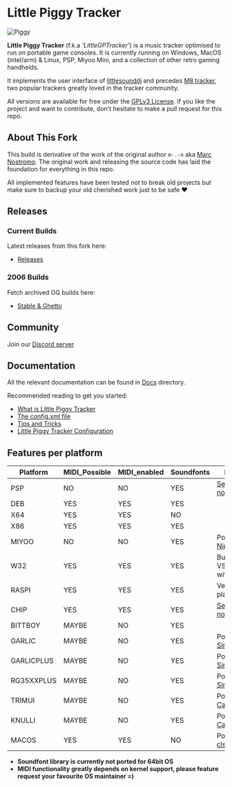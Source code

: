# Little Piggy Tracker

![Piggy](https://github.com/user-attachments/assets/827fc87f-7751-48ae-9de1-60a5d9a3b5c2)

**Little Piggy Tracker** (f.k.a _'LittleGPTracker'_) is a music tracker optimised to run on portable game consoles. It is currently running on Windows, MacOS (intel/arm) & Linux, PSP, Miyoo Mini, and a collection of other retro gaming handhelds.

It implements the user interface of [littlesounddj](https://www.littlesounddj.com/lsd/index.php) and precedes [M8 tracker](https://www.dirtywave.com), two popular trackers greatly loved in the tracker community.

All versions are available for free under the [GPLv3 License](LICENSE). If you like the project and want to contribute, don't hesitate to make a pull request for this repo.

## About This Fork

This build is derivative of the work of the original author `m-.-n`
aka [Marc Nostromo](https://github.com/Mdashdotdashn/LittleGPTracker). 
The original work and releasing the source code has laid the foundation for everything in this repo.

All implemented features have been tested not to break old
projects but make sure to backup your old cherished work
just to be safe &#9829;

## Releases

### Current Builds

Latest releases from this fork here:

- [Releases](https://github.com/djdiskmachine/LittleGPTracker/releases)

### 2006 Builds

Fetch archived OG builds here:

- [Stable & Ghetto](https://github.com/NinjasCL-archive/LittleGPTracker/releases/tag/v1)

## Community

Join our [Discord server](https://discord.gg/e4N2VM7sz6)

## Documentation

All the relevant documentation can be found in [Docs](docs) directory.

Recommended reading to get you started:

- [What is Little Piggy Tracker](docs/wiki/What-is-LittlePiggyTracker.md)
- [The config.xml file](docs/wiki/config_xml.md)
- [Tips and Tricks](docs/wiki/tips_and_tricks.md)
- [Little Piggy Tracker Configuration](docs/LittlePiggyTrackerConf.md)

## Features per platform

| Platform    | MIDI_Possible | MIDI_enabled | Soundfonts | Note                                 |
|-------------|---------------|--------------|------------|--------------------------------------|
| PSP         | NO            | NO           | YES        | [See notes](projects/resources/PSP/INSTALL_HOW_TO.txt) |
| DEB         | YES           | YES          | YES        |                                      |
| X64         | YES           | YES          | NO         |                                      |
| X86         | YES           | YES          | YES        |                                      |
| MIYOO       | NO            | NO           | YES        | Port by [Nine-H](https://ninethehacker.xyz) |
| W32         | YES           | YES          | YES        | Built in VS2008 with love            |
| RASPI       | YES           | YES          | YES        | Versatile platform                   |
| CHIP        | YES           | YES          | YES        | [See notes](projects/resources/CHIP/INSTALL_HOW_TO.txt) |
| BITTBOY     | MAYBE         | NO           | YES        |                                      |
| GARLIC      | MAYBE         | NO           | YES        | Port by [Simotek](http://simotek.net)|
| GARLICPLUS  | MAYBE         | NO           | YES        | Port by [Simotek](http://simotek.net)|
| RG35XXPLUS  | MAYBE         | NO           | YES        | Port by [Simotek](http://simotek.net)|
| TRIMUI      | MAYBE         | NO           | YES        | Port by [Calacuda](https://blog.eoghan-west.online/)|
| KNULLI      | MAYBE         | NO           | YES        | Port by [Calacuda](https://blog.eoghan-west.online/)|
| MACOS       | YES           | YES          | NO         | Port by [clsource](https://genserver.social/clsource) |


* **Soundfont library is currently not ported for 64bit OS**
* **MIDI functionality __greatly__ depends on kernel support, please feature request your favourite OS maintainer =)**
